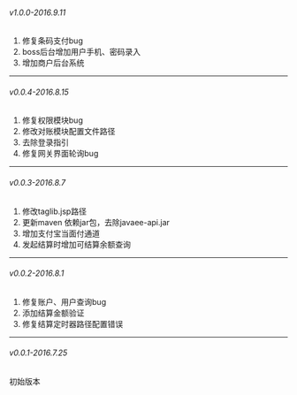 ###### v1.0.0-2016.9.11
1. 修复条码支付bug
2. boss后台增加用户手机、密码录入
3. 增加商户后台系统

----------------------------------------------------------------------------------

###### v0.0.4-2016.8.15
1. 修复权限模块bug
2. 修改对账模块配置文件路径
3. 去除登录指引
4. 修复网关界面轮询bug

----------------------------------------------------------------------------------

###### v0.0.3-2016.8.7
1. 修改taglib.jsp路径
2. 更新maven 依赖jar包，去除javaee-api.jar
3. 增加支付宝当面付通道
4. 发起结算时增加可结算余额查询

----------------------------------------------------------------------------------

###### v0.0.2-2016.8.1
1. 修复账户、用户查询bug
2. 添加结算金额验证
3. 修复结算定时器路径配置错误

----------------------------------------------------------------------------------

###### v0.0.1-2016.7.25
初始版本
